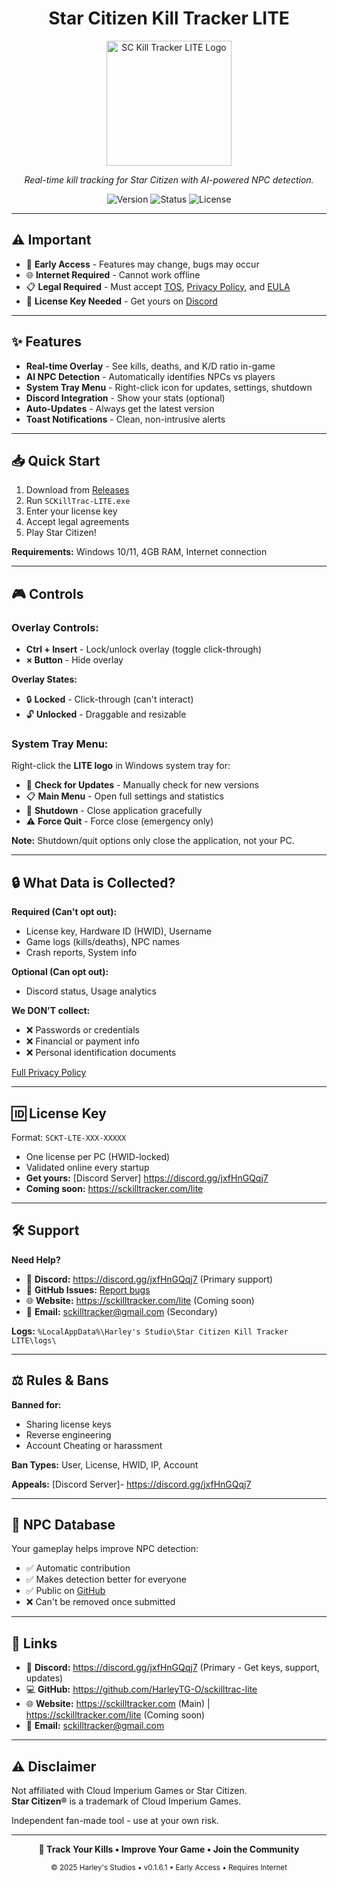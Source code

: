 <h1 align="center">Star Citizen Kill Tracker LITE</h1>

<p align="center">
  <img src="https://github.com/HarleyTG-O/sckilltrac-lite/blob/main/SCKillTrac-LITE.png?raw=true" alt="SC Kill Tracker LITE Logo" width="200"/>
</p>

<p align="center">
  <i>Real-time kill tracking for Star Citizen with AI-powered NPC detection.</i>
</p>

<p align="center">
  <img src="https://img.shields.io/badge/version-0.1.6.2-blue?style=flat-square" alt="Version"/>
  <img src="https://img.shields.io/badge/status-early%20access-orange?style=flat-square" alt="Status"/>
  <img src="https://img.shields.io/badge/license-proprietary-red?style=flat-square" alt="License"/>
</p>

---

## ⚠️ Important

- 🚧 **Early Access** - Features may change, bugs may occur
- 🌐 **Internet Required** - Cannot work offline
- 📋 **Legal Required** - Must accept [TOS](./LITE%20Legal/LITE_TOS.md), [Privacy Policy](./LITE%20Legal/LITE_PRIVACY.md), and [EULA](./LITE%20Legal/LITE_EULA.md)
- 🔑 **License Key Needed** - Get yours on [Discord](https://discord.gg/jxfHnGQqj7)

---

## ✨ Features

- **Real-time Overlay** - See kills, deaths, and K/D ratio in-game
- **AI NPC Detection** - Automatically identifies NPCs vs players
- **System Tray Menu** - Right-click icon for updates, settings, shutdown
- **Discord Integration** - Show your stats (optional)
- **Auto-Updates** - Always get the latest version
- **Toast Notifications** - Clean, non-intrusive alerts

---

## 📥 Quick Start

1. Download from [Releases](https://github.com/HarleyTG-O/sckilltrac-lite/releases)
2. Run `SCKillTrac-LITE.exe`
3. Enter your license key
4. Accept legal agreements
5. Play Star Citizen!

**Requirements:** Windows 10/11, 4GB RAM, Internet connection

---

## 🎮 Controls

### Overlay Controls:
- **Ctrl + Insert** - Lock/unlock overlay (toggle click-through)
- **× Button** - Hide overlay

**Overlay States:**
- 🔒 **Locked** - Click-through (can't interact)
- 🔓 **Unlocked** - Draggable and resizable

### System Tray Menu:
Right-click the **LITE logo** in Windows system tray for:
- 🔄 **Check for Updates** - Manually check for new versions
- 📋 **Main Menu** - Open full settings and statistics
- 🔌 **Shutdown** - Close application gracefully
- ⚠️ **Force Quit** - Force close (emergency only)

**Note:** Shutdown/quit options only close the application, not your PC.

---

## 🔒 What Data is Collected?

**Required (Can't opt out):**
- License key, Hardware ID (HWID), Username
- Game logs (kills/deaths), NPC names
- Crash reports, System info

**Optional (Can opt out):**
- Discord status, Usage analytics

**We DON'T collect:**
- ❌ Passwords or credentials
- ❌ Financial or payment info
- ❌ Personal identification documents

[Full Privacy Policy](./LITE%20Legal/LITE_PRIVACY.md)

---

## 🆔 License Key

Format: `SCKT-LTE-XXX-XXXXX`

- One license per PC (HWID-locked)
- Validated online every startup
- **Get yours:** [Discord Server] https://discord.gg/jxfHnGQqj7
- **Coming soon:** https://sckilltracker.com/lite

---

## 🛠️ Support

**Need Help?**
- 💬 **Discord:** https://discord.gg/jxfHnGQqj7 (Primary support)
- 🐞 **GitHub Issues:** [Report bugs](https://github.com/HarleyTG-O/sckilltrac-lite/issues)
- 🌐 **Website:** https://sckilltracker.com/lite (Coming soon)
- 📧 **Email:** sckilltracker@gmail.com (Secondary)

**Logs:** `%LocalAppData%\Harley's Studio\Star Citizen Kill Tracker LITE\logs\`

---

## ⚖️ Rules & Bans

**Banned for:**
- Sharing license keys
- Reverse engineering
- Account Cheating or harassment

**Ban Types:** User, License, HWID, IP, Account

**Appeals:** [Discord Server]- https://discord.gg/jxfHnGQqj7

---

## 🤝 NPC Database

Your gameplay helps improve NPC detection:
- ✅ Automatic contribution
- ✅ Makes detection better for everyone
- ✅ Public on [GitHub](https://github.com/HarleyTG-O/sc-killfeed)
- ❌ Can't be removed once submitted

---


## 🔗 Links

- 💬 **Discord:** https://discord.gg/jxfHnGQqj7 (Primary - Get keys, support, updates)
- 💻 **GitHub:** https://github.com/HarleyTG-O/sckilltrac-lite
- 🌐 **Website:** https://sckilltracker.com (Main) | https://sckilltracker.com/lite (Coming soon)
- 📧 **Email:** sckilltracker@gmail.com

---

## ⚠️ Disclaimer

Not affiliated with Cloud Imperium Games or Star Citizen.  
**Star Citizen®** is a trademark of Cloud Imperium Games.

Independent fan-made tool - use at your own risk.

---

<p align="center">
  <b>🎯 Track Your Kills • Improve Your Game • Join the Community</b>
</p>

<p align="center">
  <sub>© 2025 Harley's Studios • v0.1.6.1 • Early Access • Requires Internet</sub>
</p>

